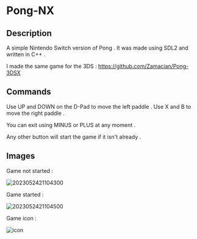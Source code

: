 # Pong-NX
## Description
A simple Nintendo Switch version of Pong .
It was made using SDL2 and written in C++ .

I made the same game for the 3DS : 
https://github.com/Zamacian/Pong-3DSX
## Commands
Use UP and DOWN on the D-Pad to move the left paddle .
Use X and B to move the right paddle .

You can exit using MINUS or PLUS at any moment .

Any other button will start the game if it isn't already .
## Images
Game not started :

![2023052421104300](https://github.com/Zamacian/Pong-NX/assets/124669534/e8508260-6e99-4311-867e-c9bd91bb99dc)

Game started :

![2023052421104500](https://github.com/Zamacian/Pong-NX/assets/124669534/f1f88780-69ba-4449-b27f-57ab0f946f0a)

Game icon :

![icon](https://github.com/Zamacian/Pong-NX/assets/124669534/1d6ae0cf-9893-4d64-a4d2-f3183a8e92c1)
